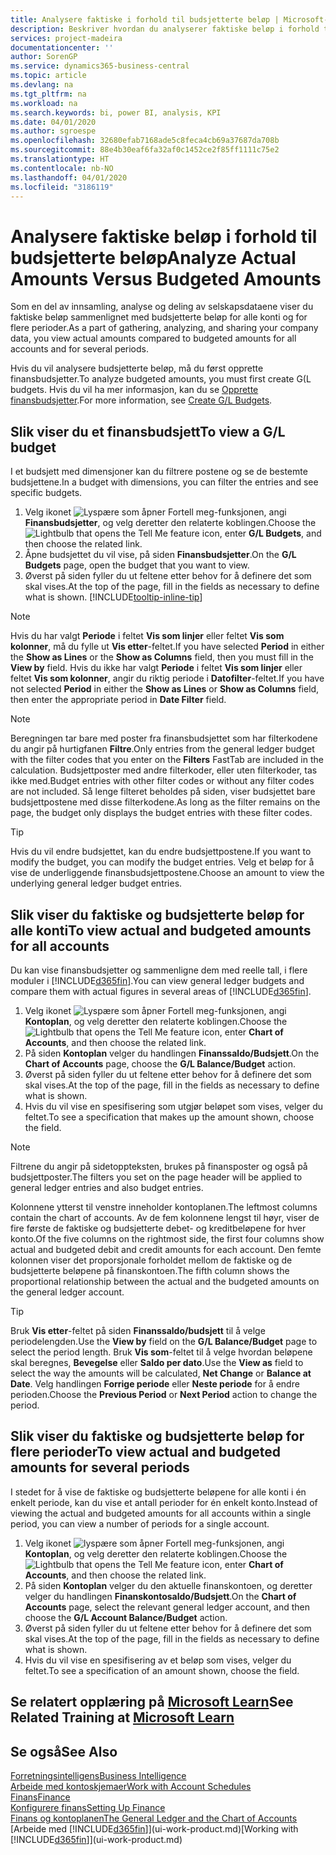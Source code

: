 ```yaml
---
title: Analysere faktiske i forhold til budsjetterte beløp | Microsoft-dokumentasjon
description: Beskriver hvordan du analyserer faktiske beløp i forhold til budsjetterte beløp.
services: project-madeira
documentationcenter: ''
author: SorenGP
ms.service: dynamics365-business-central
ms.topic: article
ms.devlang: na
ms.tgt_pltfrm: na
ms.workload: na
ms.search.keywords: bi, power BI, analysis, KPI
ms.date: 04/01/2020
ms.author: sgroespe
ms.openlocfilehash: 32680efab7168ade5c8feca4cb69a37687da708b
ms.sourcegitcommit: 88e4b30eaf6fa32af0c1452ce2f85ff1111c75e2
ms.translationtype: HT
ms.contentlocale: nb-NO
ms.lasthandoff: 04/01/2020
ms.locfileid: "3186119"
---
```

# <a name="analyze-actual-amounts-versus-budgeted-amounts"></a><span data-ttu-id="d0541-103">Analysere faktiske beløp i forhold til budsjetterte beløp</span><span class="sxs-lookup"><span data-stu-id="d0541-103">Analyze Actual Amounts Versus Budgeted Amounts</span></span>
<span data-ttu-id="d0541-104">Som en del av innsamling, analyse og deling av selskapsdataene viser du faktiske beløp sammenlignet med budsjetterte beløp for alle konti og for flere perioder.</span><span class="sxs-lookup"><span data-stu-id="d0541-104">As a part of gathering, analyzing, and sharing your company data, you view actual amounts compared to budgeted amounts for all accounts and for several periods.</span></span>

<span data-ttu-id="d0541-105">Hvis du vil analysere budsjetterte beløp, må du først opprette finansbudsjetter.</span><span class="sxs-lookup"><span data-stu-id="d0541-105">To analyze budgeted amounts, you must first create G(L budgets.</span></span> <span data-ttu-id="d0541-106">Hvis du vil ha mer informasjon, kan du se [Opprette finansbudsjetter](finance-how-create-budgets.md).</span><span class="sxs-lookup"><span data-stu-id="d0541-106">For more information, see [Create G/L Budgets](finance-how-create-budgets.md).</span></span>

## <a name="to-view-a-gl-budget"></a><span data-ttu-id="d0541-107">Slik viser du et finansbudsjett</span><span class="sxs-lookup"><span data-stu-id="d0541-107">To view a G/L budget</span></span>
<span data-ttu-id="d0541-108">I et budsjett med dimensjoner kan du filtrere postene og se de bestemte budsjettene.</span><span class="sxs-lookup"><span data-stu-id="d0541-108">In a budget with dimensions, you can filter the entries and see specific budgets.</span></span>

1. <span data-ttu-id="d0541-109">Velg ikonet ![Lyspære som åpner Fortell meg-funksjonen](media/ui-search/search_small.png "Fortell hva du vil gjøre"), angi **Finansbudsjetter**, og velg deretter den relaterte koblingen.</span><span class="sxs-lookup"><span data-stu-id="d0541-109">Choose the ![Lightbulb that opens the Tell Me feature](media/ui-search/search_small.png "Tell me what you want to do") icon, enter **G/L Budgets**, and then choose the related link.</span></span>
2. <span data-ttu-id="d0541-110">Åpne budsjettet du vil vise, på siden **Finansbudsjetter**.</span><span class="sxs-lookup"><span data-stu-id="d0541-110">On the **G/L Budgets** page, open the budget that you want to view.</span></span>  
3. <span data-ttu-id="d0541-111">Øverst på siden fyller du ut feltene etter behov for å definere det som skal vises.</span><span class="sxs-lookup"><span data-stu-id="d0541-111">At the top of the page, fill in the fields as necessary to define what is shown.</span></span> [!INCLUDE[tooltip-inline-tip](includes/tooltip-inline-tip_md.md)]

> [!NOTE]  
>   <span data-ttu-id="d0541-112">Hvis du har valgt **Periode** i feltet **Vis som linjer** eller feltet **Vis som kolonner**, må du fylle ut **Vis etter**-feltet.</span><span class="sxs-lookup"><span data-stu-id="d0541-112">If you have selected **Period** in either the **Show as Lines** or the **Show as Columns** field, then you must fill in the **View by** field.</span></span> <span data-ttu-id="d0541-113">Hvis du ikke har valgt **Periode** i feltet **Vis som linjer** eller feltet **Vis som kolonner**, angir du riktig periode i **Datofilter**-feltet.</span><span class="sxs-lookup"><span data-stu-id="d0541-113">If you have not selected **Period** in either the **Show as Lines** or **Show as Columns** field, then enter the appropriate period in **Date Filter** field.</span></span>  

> [!NOTE]  
>   <span data-ttu-id="d0541-114">Beregningen tar bare med poster fra finansbudsjettet som har filterkodene du angir på hurtigfanen **Filtre**.</span><span class="sxs-lookup"><span data-stu-id="d0541-114">Only entries from the general ledger budget with the filter codes that you enter on the **Filters** FastTab are included in the calculation.</span></span> <span data-ttu-id="d0541-115">Budsjettposter med andre filterkoder, eller uten filterkoder, tas ikke med.</span><span class="sxs-lookup"><span data-stu-id="d0541-115">Budget entries with other filter codes or without any filter codes are not included.</span></span> <span data-ttu-id="d0541-116">Så lenge filteret beholdes på siden, viser budsjettet bare budsjettpostene med disse filterkodene.</span><span class="sxs-lookup"><span data-stu-id="d0541-116">As long as the filter remains on the page, the budget only displays the budget entries with these filter codes.</span></span>  

> [!TIP]  
>   <span data-ttu-id="d0541-117">Hvis du vil endre budsjettet, kan du endre budsjettpostene.</span><span class="sxs-lookup"><span data-stu-id="d0541-117">If you want to modify the budget, you can modify the budget entries.</span></span> <span data-ttu-id="d0541-118">Velg et beløp for å vise de underliggende finansbudsjettpostene.</span><span class="sxs-lookup"><span data-stu-id="d0541-118">Choose an amount to view the underlying general ledger budget entries.</span></span>

## <a name="to-view-actual-and-budgeted-amounts-for-all-accounts"></a><span data-ttu-id="d0541-119">Slik viser du faktiske og budsjetterte beløp for alle konti</span><span class="sxs-lookup"><span data-stu-id="d0541-119">To view actual and budgeted amounts for all accounts</span></span>  
<span data-ttu-id="d0541-120">Du kan vise finansbudsjetter og sammenligne dem med reelle tall, i flere moduler i [!INCLUDE[d365fin](includes/d365fin_md.md)].</span><span class="sxs-lookup"><span data-stu-id="d0541-120">You can view general ledger budgets and compare them with actual figures in several areas of [!INCLUDE[d365fin](includes/d365fin_md.md)].</span></span>

1. <span data-ttu-id="d0541-121">Velg ikonet ![Lyspære som åpner Fortell meg-funksjonen](media/ui-search/search_small.png "Fortell hva du vil gjøre"), angi **Kontoplan**, og velg deretter den relaterte koblingen.</span><span class="sxs-lookup"><span data-stu-id="d0541-121">Choose the ![Lightbulb that opens the Tell Me feature](media/ui-search/search_small.png "Tell me what you want to do") icon, enter **Chart of Accounts**, and then choose the related link.</span></span>  
2. <span data-ttu-id="d0541-122">På siden **Kontoplan** velger du handlingen **Finanssaldo/Budsjett**.</span><span class="sxs-lookup"><span data-stu-id="d0541-122">On the **Chart of Accounts** page, choose the **G/L Balance/Budget** action.</span></span>
3. <span data-ttu-id="d0541-123">Øverst på siden fyller du ut feltene etter behov for å definere det som skal vises.</span><span class="sxs-lookup"><span data-stu-id="d0541-123">At the top of the page, fill in the fields as necessary to define what is shown.</span></span>  
4. <span data-ttu-id="d0541-124">Hvis du vil vise en spesifisering som utgjør beløpet som vises, velger du feltet.</span><span class="sxs-lookup"><span data-stu-id="d0541-124">To see a specification that makes up the amount shown, choose the field.</span></span>  

> [!NOTE]  
>   <span data-ttu-id="d0541-125">Filtrene du angir på sidetoppteksten, brukes på finansposter og også på budsjettposter.</span><span class="sxs-lookup"><span data-stu-id="d0541-125">The filters you set on the page header will be applied to general ledger entries and also budget entries.</span></span>

<span data-ttu-id="d0541-126">Kolonnene ytterst til venstre inneholder kontoplanen.</span><span class="sxs-lookup"><span data-stu-id="d0541-126">The leftmost columns contain the chart of accounts.</span></span> <span data-ttu-id="d0541-127">Av de fem kolonnene lengst til høyr, viser de fire første de faktiske og budsjetterte debet- og kreditbeløpene for hver konto.</span><span class="sxs-lookup"><span data-stu-id="d0541-127">Of the five columns on the rightmost side, the first four columns show actual and budgeted debit and credit amounts for each account.</span></span> <span data-ttu-id="d0541-128">Den femte kolonnen viser det proporsjonale forholdet mellom de faktiske og de budsjetterte beløpene på finanskontoen.</span><span class="sxs-lookup"><span data-stu-id="d0541-128">The fifth column shows the proportional relationship between the actual and the budgeted amounts on the general ledger account.</span></span>  

> [!TIP]  
>   <span data-ttu-id="d0541-129">Bruk **Vis etter**-feltet på siden **Finanssaldo/budsjett** til å velge periodelengden.</span><span class="sxs-lookup"><span data-stu-id="d0541-129">Use the **View by** field on the **G/L Balance/Budget** page to select the period length.</span></span> <span data-ttu-id="d0541-130">Bruk **Vis som**-feltet til å velge hvordan beløpene skal beregnes, **Bevegelse** eller **Saldo per dato**.</span><span class="sxs-lookup"><span data-stu-id="d0541-130">Use the **View as** field to select the way the amounts will be calculated, **Net Change** or **Balance at Date**.</span></span> <span data-ttu-id="d0541-131">Velg handlingen **Forrige periode** eller **Neste periode** for å endre perioden.</span><span class="sxs-lookup"><span data-stu-id="d0541-131">Choose the **Previous Period** or **Next Period** action to change the period.</span></span>  

## <a name="to-view-actual-and-budgeted-amounts-for-several-periods"></a><span data-ttu-id="d0541-132">Slik viser du faktiske og budsjetterte beløp for flere perioder</span><span class="sxs-lookup"><span data-stu-id="d0541-132">To view actual and budgeted amounts for several periods</span></span>  
<span data-ttu-id="d0541-133">I stedet for å vise de faktiske og budsjetterte beløpene for alle konti i én enkelt periode, kan du vise et antall perioder for én enkelt konto.</span><span class="sxs-lookup"><span data-stu-id="d0541-133">Instead of viewing the actual and budgeted amounts for all accounts within a single period, you can view a number of periods for a single account.</span></span>  

1. <span data-ttu-id="d0541-134">Velg ikonet ![lyspære som åpner Fortell meg-funksjonen](media/ui-search/search_small.png "Fortell hva du vil gjøre"), angi **Kontoplan**, og velg deretter den relaterte koblingen.</span><span class="sxs-lookup"><span data-stu-id="d0541-134">Choose the ![Lightbulb that opens the Tell Me feature](media/ui-search/search_small.png "Tell me what you want to do") icon, enter **Chart of Accounts**, and then choose the related link.</span></span>  
2. <span data-ttu-id="d0541-135">På siden **Kontoplan** velger du den aktuelle finanskontoen, og deretter velger du handlingen **Finanskontosaldo/Budsjett**.</span><span class="sxs-lookup"><span data-stu-id="d0541-135">On the **Chart of Accounts** page, select the relevant general ledger account, and then choose the **G/L Account Balance/Budget** action.</span></span>  
3. <span data-ttu-id="d0541-136">Øverst på siden fyller du ut feltene etter behov for å definere det som skal vises.</span><span class="sxs-lookup"><span data-stu-id="d0541-136">At the top of the page, fill in the fields as necessary to define what is shown.</span></span>   
4. <span data-ttu-id="d0541-137">Hvis du vil vise en spesifisering av et beløp som vises, velger du feltet.</span><span class="sxs-lookup"><span data-stu-id="d0541-137">To see a specification of an amount shown, choose the field.</span></span>  

## <a name="see-related-training-at-microsoft-learn"></a><span data-ttu-id="d0541-138">Se relatert opplæring på [Microsoft Learn](/learn/modules/budgets-exchange-rates-dynamics-365-business-central/index)</span><span class="sxs-lookup"><span data-stu-id="d0541-138">See Related Training at [Microsoft Learn](/learn/modules/budgets-exchange-rates-dynamics-365-business-central/index)</span></span>

## <a name="see-also"></a><span data-ttu-id="d0541-139">Se også</span><span class="sxs-lookup"><span data-stu-id="d0541-139">See Also</span></span>
[<span data-ttu-id="d0541-140">Forretningsintelligens</span><span class="sxs-lookup"><span data-stu-id="d0541-140">Business Intelligence</span></span>](bi.md)  
[<span data-ttu-id="d0541-141">Arbeide med kontoskjemaer</span><span class="sxs-lookup"><span data-stu-id="d0541-141">Work with Account Schedules</span></span>](bi-how-work-account-schedule.md)  
[<span data-ttu-id="d0541-142">Finans</span><span class="sxs-lookup"><span data-stu-id="d0541-142">Finance</span></span>](finance.md)  
[<span data-ttu-id="d0541-143">Konfigurere finans</span><span class="sxs-lookup"><span data-stu-id="d0541-143">Setting Up Finance</span></span>](finance-setup-finance.md)  
[<span data-ttu-id="d0541-144">Finans og kontoplanen</span><span class="sxs-lookup"><span data-stu-id="d0541-144">The General Ledger and the Chart of Accounts</span></span>](finance-general-ledger.md)  
<span data-ttu-id="d0541-145">[Arbeide med [!INCLUDE[d365fin](includes/d365fin_md.md)]](ui-work-product.md)</span><span class="sxs-lookup"><span data-stu-id="d0541-145">[Working with [!INCLUDE[d365fin](includes/d365fin_md.md)]](ui-work-product.md)</span></span>  
